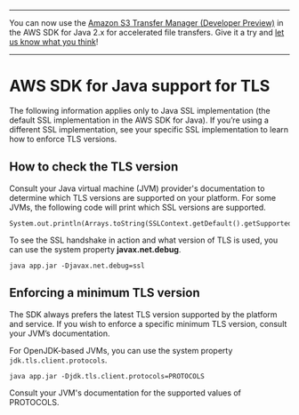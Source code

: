 --------

You can now use the [Amazon S3 Transfer Manager \(Developer Preview\)](https://bit.ly/2WQebiP) in the AWS SDK for Java 2\.x for accelerated file transfers\. Give it a try and [let us know what you think](https://bit.ly/3zT1YYM)\!

--------

# AWS SDK for Java support for TLS<a name="security-java-tls"></a>

The following information applies only to Java SSL implementation \(the default SSL implementation in the AWS SDK for Java\)\. If you’re using a different SSL implementation, see your specific SSL implementation to learn how to enforce TLS versions\.

## How to check the TLS version<a name="how-to-check-the-tls-version"></a>

Consult your Java virtual machine \(JVM\) provider's documentation to determine which TLS versions are supported on your platform\. For some JVMs, the following code will print which SSL versions are supported\.

```
System.out.println(Arrays.toString(SSLContext.getDefault().getSupportedSSLParameters().getProtocols()));
```

To see the SSL handshake in action and what version of TLS is used, you can use the system property **javax\.net\.debug**\.

```
java app.jar -Djavax.net.debug=ssl
```

## Enforcing a minimum TLS version<a name="enforce-minimum-tls-version"></a>

 The SDK always prefers the latest TLS version supported by the platform and service\. If you wish to enforce a specific minimum TLS version, consult your JVM’s documentation\.

 For OpenJDK\-based JVMs, you can use the system property `jdk.tls.client.protocols`\.

```
java app.jar -Djdk.tls.client.protocols=PROTOCOLS
```

 Consult your JVM's documentation for the supported values of PROTOCOLS\. 
